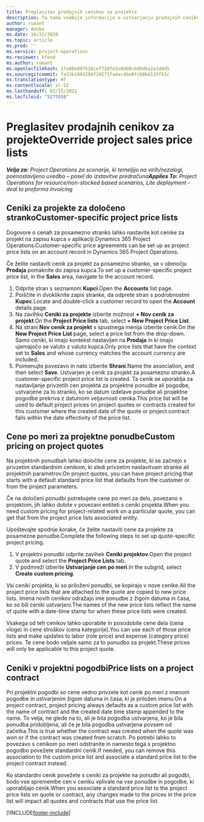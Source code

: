 ```yaml
---
title: Preglasitev prodajnih cenikov za projekte
description: Ta tema vsebuje informacije o ustvarjanju prodajnih cenikov po meri.
author: rumant
manager: Annbe
ms.date: 10/22/2020
ms.topic: article
ms.prod: ''
ms.service: project-operations
ms.reviewer: kfend
ms.author: rumant
ms.openlocfilehash: 17a86e89f626cef720fe3c8db0cbd8d6a2a3ddd5
ms.sourcegitcommit: fa32b1893286f20271fa4ec4be8fc68bd135f53c
ms.translationtype: HT
ms.contentlocale: sl-SI
ms.lasthandoff: 02/15/2021
ms.locfileid: "5275558"
---
```

# <a name="override-project-sales-price-lists"></a><span data-ttu-id="3a0b6-103">Preglasitev prodajnih cenikov za projekte</span><span class="sxs-lookup"><span data-stu-id="3a0b6-103">Override project sales price lists</span></span>

<span data-ttu-id="3a0b6-104">_**Velja za:** Project Operations za scenarije, ki temeljijo na virih/nezalogi, poenostavljeno uvedbo – posel do izstavitve predračuna_</span><span class="sxs-lookup"><span data-stu-id="3a0b6-104">_**Applies To:** Project Operations for resource/non-stocked based scenarios, Lite deployment - deal to proforma invoicing_</span></span>

## <a name="customer-specific-project-price-lists"></a><span data-ttu-id="3a0b6-105">Ceniki za projekte za določeno stranko</span><span class="sxs-lookup"><span data-stu-id="3a0b6-105">Customer-specific project price lists</span></span>

<span data-ttu-id="3a0b6-106">Dogovore o cenah za posamezno stranko lahko nastavite kot cenike za projekt na zapisu kupca v aplikaciji Dynamics 365 Project Operations.</span><span class="sxs-lookup"><span data-stu-id="3a0b6-106">Customer-specific price agreements can be set up as project price lists on an account record in Dynamics 365 Project Operations.</span></span>

<span data-ttu-id="3a0b6-107">Če želite nastaviti cenik za projekt za posamezno stranko, se v območju **Prodaja** pomaknite do zapisa kupca.</span><span class="sxs-lookup"><span data-stu-id="3a0b6-107">To set up a customer-specific project price list, in the **Sales** area, navigate to the account record.</span></span>

1. <span data-ttu-id="3a0b6-108">Odprite stran s seznamom **Kupci**.</span><span class="sxs-lookup"><span data-stu-id="3a0b6-108">Open the **Accounts** list page.</span></span>
2. <span data-ttu-id="3a0b6-109">Poiščite in dvokliknite zapis stranke, da odprete stran s podrobnostmi **Kupec**.</span><span class="sxs-lookup"><span data-stu-id="3a0b6-109">Locate and double-click a customer record to open the **Account** details page.</span></span>
3. <span data-ttu-id="3a0b6-110">Na zavihku **Ceniki za projekte** izberite možnost **+ Nov cenik za projekt**.</span><span class="sxs-lookup"><span data-stu-id="3a0b6-110">On the **Project Price lists** tab, select **+ New Project Price List**.</span></span>
4. <span data-ttu-id="3a0b6-111">Na strani **Nov cenik za projekt** s spustnega menija izberite cenik.</span><span class="sxs-lookup"><span data-stu-id="3a0b6-111">On the **New Project Price List** page, select a price list from the drop-down.</span></span> <span data-ttu-id="3a0b6-112">Samo ceniki, ki imajo kontekst nastavljen na **Prodaja** in ki imajo ujemajočo se valuto z valuto kupca.</span><span class="sxs-lookup"><span data-stu-id="3a0b6-112">Only price lists that have the context set to **Sales** and whose currency matches the account currency are included.</span></span>
5. <span data-ttu-id="3a0b6-113">Poimenujte povezavo in nato izberite **Shrani**.</span><span class="sxs-lookup"><span data-stu-id="3a0b6-113">Name the association, and then select **Save**.</span></span> <span data-ttu-id="3a0b6-114">Ustvarjen je cenik za projekt za posamezno stranko.</span><span class="sxs-lookup"><span data-stu-id="3a0b6-114">A customer-specific project price list is created.</span></span> <span data-ttu-id="3a0b6-115">Ta cenik se uporablja za nastavljanje privzetih cen projekta za projektne ponudbe ali pogodbe, ustvarjene za to stranko, ko se datum izdelave ponudbe ali projektne pogodbe prekriva z datumom veljavnosti cenika.</span><span class="sxs-lookup"><span data-stu-id="3a0b6-115">This price list will be used to default project prices on project quotes or contracts created for this customer where the created date of the quote or project contract falls within the date effectivity of the price list.</span></span>

## <a name="custom-pricing-on-project-quotes"></a><span data-ttu-id="3a0b6-116">Cene po meri za projektne ponudbe</span><span class="sxs-lookup"><span data-stu-id="3a0b6-116">Custom pricing on project quotes</span></span>

<span data-ttu-id="3a0b6-117">Na projektnih ponudbah lahko določite cene za projekte, ki se začnejo s privzetim standardnim cenikom, ki sledi privzetim nastavitvam stranke ali projektnih parametrov.</span><span class="sxs-lookup"><span data-stu-id="3a0b6-117">On project quotes, you can have project pricing that starts with a default standard price list that defaults from the customer or from the project parameters.</span></span>

<span data-ttu-id="3a0b6-118">Če na določeni ponudbi potrebujete cene po meri za delo, povezano s projektom, jih lahko dobite v povezani entiteti s ceniki projekta.</span><span class="sxs-lookup"><span data-stu-id="3a0b6-118">When you need custom pricing for project-related work on a particular quote, you can get that from the project price lists associated entity.</span></span>

<span data-ttu-id="3a0b6-119">Upoštevajte spodnje korake, če želite nastaviti cene za projekte za posamezne ponudbe.</span><span class="sxs-lookup"><span data-stu-id="3a0b6-119">Complete the following steps to set up quote-specific project pricing.</span></span>

1. <span data-ttu-id="3a0b6-120">V projektni ponudbi odprite zavihek **Ceniki projektov**.</span><span class="sxs-lookup"><span data-stu-id="3a0b6-120">Open the project quote and select the **Project Price Lists** tab.</span></span>
2. <span data-ttu-id="3a0b6-121">V podmreži izberite **Ustvarjanje cen po meri**.</span><span class="sxs-lookup"><span data-stu-id="3a0b6-121">In the subgrid, select **Create custom pricing**.</span></span>

<span data-ttu-id="3a0b6-122">Vsi ceniki projekta, ki so priloženi ponudbi, se kopirajo v nove cenike.</span><span class="sxs-lookup"><span data-stu-id="3a0b6-122">All the project price lists that are attached to the quote are copied to new price lists.</span></span> <span data-ttu-id="3a0b6-123">Imena novih cenikov odražajo ime ponudbe z žigom datuma in časa, ko so bili ceniki ustvarjeni.</span><span class="sxs-lookup"><span data-stu-id="3a0b6-123">The names of the new price lists reflect the name of quote with a date-time stamp for when these price lists were created.</span></span>

<span data-ttu-id="3a0b6-124">Vsakega od teh cenikov lahko uporabite in posodobite cene dela (cena vloge) in cene stroškov (cena kategorije).</span><span class="sxs-lookup"><span data-stu-id="3a0b6-124">You can use each of those price lists and make updates to labor (role price) and expense (category price) prices.</span></span> <span data-ttu-id="3a0b6-125">Te cene bodo veljale samo za to ponudbo za projekt.</span><span class="sxs-lookup"><span data-stu-id="3a0b6-125">These prices will only be applicable to this project quote.</span></span>

## <a name="price-lists-on-a-project-contract"></a><span data-ttu-id="3a0b6-126">Ceniki v projektni pogodbi</span><span class="sxs-lookup"><span data-stu-id="3a0b6-126">Price lists on a project contract</span></span>

<span data-ttu-id="3a0b6-127">Pri projektni pogodbi so cene vedno privzete kot cenik po meri z imenom pogodbe in ustvarjenim žigom datuma in časa, ki je priložen imenu.</span><span class="sxs-lookup"><span data-stu-id="3a0b6-127">On a project contract, project pricing always defaults as a custom price list with the name of contract and the created date time stamp appended to the name.</span></span> <span data-ttu-id="3a0b6-128">To velja, ne glede na to, ali je bila pogodba ustvarjena, ko je bila ponudba pridobljena, ali če je bila pogodba ustvarjena povsem od začetka.</span><span class="sxs-lookup"><span data-stu-id="3a0b6-128">This is true whether the contract was created when the quote was won or if the contract was created from scratch.</span></span> <span data-ttu-id="3a0b6-129">Po potrebi lahko to povezavo s cenikom po meri odstranite in namesto tega s projektno pogodbo povežete standardni cenik.</span><span class="sxs-lookup"><span data-stu-id="3a0b6-129">If needed, you can remove this association to the custom price list and associate a standard price list to the project contract instead.</span></span>

<span data-ttu-id="3a0b6-130">Ko standardni cenik povežete s ceniki za projekte na ponudbi ali pogodbi, bodo vse spremembe cen v ceniku vplivale na vse ponudbe in pogodbe, ki uporabljajo cenik.</span><span class="sxs-lookup"><span data-stu-id="3a0b6-130">When you associate a standard price list to the project price lists on quote or contract, any changes made to the prices in the price list will impact all quotes and contracts that use the price list.</span></span>


[!INCLUDE[footer-include](../includes/footer-banner.md)]